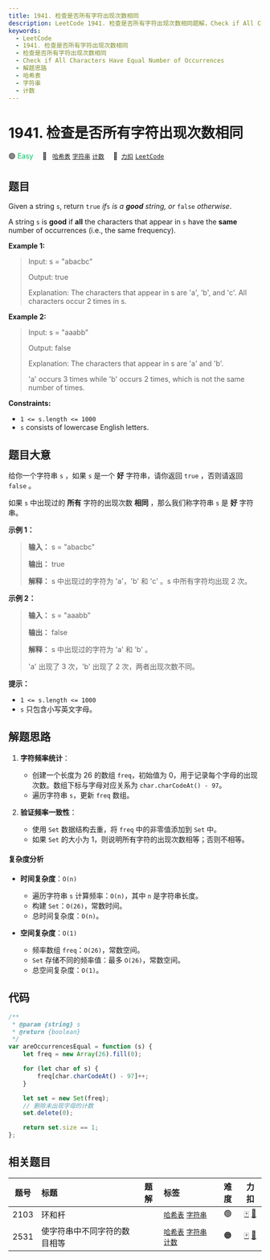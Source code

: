 ```yaml
---
title: 1941. 检查是否所有字符出现次数相同
description: LeetCode 1941. 检查是否所有字符出现次数相同题解，Check if All Characters Have Equal Number of Occurrences，包含解题思路、复杂度分析以及完整的 JavaScript 代码实现。
keywords:
  - LeetCode
  - 1941. 检查是否所有字符出现次数相同
  - 检查是否所有字符出现次数相同
  - Check if All Characters Have Equal Number of Occurrences
  - 解题思路
  - 哈希表
  - 字符串
  - 计数
---
```


# 1941. 检查是否所有字符出现次数相同

🟢 <font color=#15bd66>Easy</font>&emsp; 🔖&ensp; [`哈希表`](/tag/hash-table.md) [`字符串`](/tag/string.md) [`计数`](/tag/counting.md)&emsp; 🔗&ensp;[`力扣`](https://leetcode.cn/problems/check-if-all-characters-have-equal-number-of-occurrences) [`LeetCode`](https://leetcode.com/problems/check-if-all-characters-have-equal-number-of-occurrences)

## 题目

Given a string `s`, return `true` _if_`s` _is a **good** string, or_ `false`
_otherwise_.

A string `s` is **good** if **all** the characters that appear in `s` have the
**same** number of occurrences (i.e., the same frequency).

**Example 1:**

> Input: s = "abacbc"
>
> Output: true
>
> Explanation: The characters that appear in s are 'a', 'b', and 'c'. All characters occur 2 times in s.

**Example 2:**

> Input: s = "aaabb"
>
> Output: false
>
> Explanation: The characters that appear in s are 'a' and 'b'.
>
> 'a' occurs 3 times while 'b' occurs 2 times, which is not the same number of times.

**Constraints:**

- `1 <= s.length <= 1000`
- `s` consists of lowercase English letters.

## 题目大意

给你一个字符串 `s` ，如果 `s` 是一个 **好** 字符串，请你返回 `true` ，否则请返回 `false` 。

如果 `s` 中出现过的 **所有** 字符的出现次数 **相同** ，那么我们称字符串 `s` 是 **好** 字符串。

**示例 1：**

> **输入：** s = "abacbc"
>
> **输出：** true
>
> **解释：** s 中出现过的字符为 'a'，'b' 和 'c' 。s 中所有字符均出现 2 次。

**示例 2：**

> **输入：** s = "aaabb"
>
> **输出：** false
>
> **解释：** s 中出现过的字符为 'a' 和 'b' 。
>
> 'a' 出现了 3 次，'b' 出现了 2 次，两者出现次数不同。

**提示：**

- `1 <= s.length <= 1000`
- `s` 只包含小写英文字母。

## 解题思路

1. **字符频率统计**：

   - 创建一个长度为 26 的数组 `freq`，初始值为 0，用于记录每个字母的出现次数。数组下标与字母对应关系为 `char.charCodeAt() - 97`。
   - 遍历字符串 `s`，更新 `freq` 数组。

2. **验证频率一致性**：

   - 使用 `Set` 数据结构去重，将 `freq` 中的非零值添加到 `Set` 中。
   - 如果 `Set` 的大小为 1，则说明所有字符的出现次数相等；否则不相等。

#### 复杂度分析

- **时间复杂度**：`O(n)`

  - 遍历字符串 `s` 计算频率：`O(n)`，其中 `n` 是字符串长度。
  - 构建 `Set`：`O(26)`，常数时间。
  - 总时间复杂度：`O(n)`。

- **空间复杂度**：`O(1)`
  - 频率数组 `freq`：`O(26)`，常数空间。
  - `Set` 存储不同的频率值：最多 `O(26)`，常数空间。
  - 总空间复杂度：`O(1)`。

## 代码

```javascript
/**
 * @param {string} s
 * @return {boolean}
 */
var areOccurrencesEqual = function (s) {
	let freq = new Array(26).fill(0);

	for (let char of s) {
		freq[char.charCodeAt() - 97]++;
	}

	let set = new Set(freq);
	// 删除未出现字母的计数
	set.delete(0);

	return set.size == 1;
};
```

## 相关题目

<!-- prettier-ignore -->
| 题号 | 标题 | 题解 | 标签 | 难度 | 力扣 |
| :------: | :------ | :------: | :------ | :------: | :------: |
| 2103 | 环和杆 |  |  [`哈希表`](/tag/hash-table.md) [`字符串`](/tag/string.md) | 🟢 | [🀄️](https://leetcode.cn/problems/rings-and-rods) [🔗](https://leetcode.com/problems/rings-and-rods) |
| 2531 | 使字符串中不同字符的数目相等 |  |  [`哈希表`](/tag/hash-table.md) [`字符串`](/tag/string.md) [`计数`](/tag/counting.md) | 🟠 | [🀄️](https://leetcode.cn/problems/make-number-of-distinct-characters-equal) [🔗](https://leetcode.com/problems/make-number-of-distinct-characters-equal) |